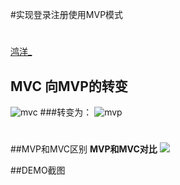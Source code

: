 #实现登录注册使用MVP模式
#
[鸿洋_](http://blog.csdn.net/lmj623565791/article/details/46596109)

## MVC 向MVP的转变
![mvc](http://img.blog.csdn.net/20150622212835554)
###转变为：
![mvp](http://img.blog.csdn.net/20150622212856011)
#
##MVP和MVC区别
**MVP和MVC对比**
![](http://img.blog.csdn.net/20150622212856011)

##DEMO截图

